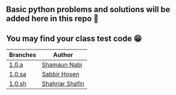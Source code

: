 ## Basic python problems and solutions will be added here in this repo 🐍
## You may find your class test code :grin:

| Branches |  Author |
| ------------- | ------------- |
| [1.0.a](https://github.com/ShahriarShafin/python_problem_solving/tree/1.0.a)  | [Shamaun Nabi](https://github.com/Shamaun-Nabi) |
| [1.0.sa](https://github.com/ShahriarShafin/python_problem_solving/tree/1.0.sa)  | [Sabbir Hosen](https://github.com/SabbirHosen) |
| [1.0.sh](https://github.com/ShahriarShafin/python_problem_solving/tree/1.0.sh) | [Shahriar Shafin](https://github.com/ShahriarShafin) |
